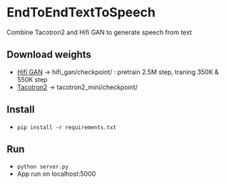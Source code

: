 # EndToEndTextToSpeech
Combine Tacotron2 and Hifi GAN to generate speech from text 

## Download weights
- [Hifi GAN](https://drive.google.com/file/d/1uSqIE8zTrDigTUb0dbDKaXuFG0viL5XY/view?usp=sharing) -> hifi_gan/checkpoint/ : pretrain 2.5M step, traning 350K & 550K step
- [Tacotron2](https://drive.google.com/file/d/1c5ZTuT7J08wLUoVZ2KkUs_VdZuJ86ZqA/view) -> tacotron2_mini/checkpoint/

## Install
- `pip install -r requirements.txt`

## Run
- `python server.py`
- App run on localhost:5000
